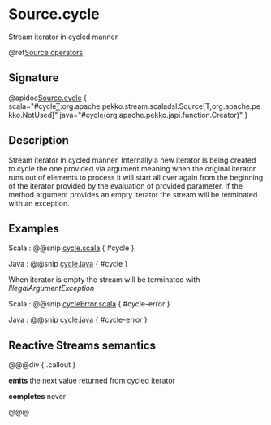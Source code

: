 # Source.cycle

Stream iterator in cycled manner.

@ref[Source operators](../index.md#source-operators)

## Signature

@apidoc[Source.cycle](Source$) { scala="#cycle[T](f:()=&gt;Iterator[T]):org.apache.pekko.stream.scaladsl.Source[T,org.apache.pekko.NotUsed]" java="#cycle(org.apache.pekko.japi.function.Creator)" }


## Description

Stream iterator in cycled manner. Internally a new iterator is being created to cycle the one provided via argument meaning
when the original iterator runs out of elements to process it will start all over again from the beginning of the iterator
provided by the evaluation of provided parameter. If the method argument provides an empty iterator the stream will be 
terminated with an exception.

## Examples

Scala
:  @@snip [cycle.scala](/akka-stream-tests/src/test/scala/org/apache/pekko/stream/scaladsl/SourceSpec.scala) { #cycle }

Java
:  @@snip [cycle.java](/akka-stream-tests/src/test/java/org/apache/pekko/stream/javadsl/SourceTest.java) { #cycle }


When iterator is empty the stream will be terminated with _IllegalArgumentException_

Scala
:  @@snip [cycleError.scala](/akka-stream-tests/src/test/scala/org/apache/pekko/stream/scaladsl/SourceSpec.scala) { #cycle-error }

Java
:  @@snip [cycle.java](/akka-stream-tests/src/test/java/org/apache/pekko/stream/javadsl/SourceTest.java) { #cycle-error }

## Reactive Streams semantics

@@@div { .callout }

**emits** the next value returned from cycled iterator

**completes** never

@@@
